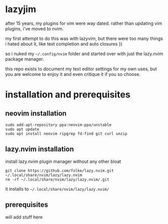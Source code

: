# lazyjim

after 15 years, my plugins for vim were way dated. rather than updating vim plugins, i've moved to nvim.

my first attempt to do this was with lazyvim, but there were too many things i hated about it, like text completion and auto closures })

so i nuked my `~/.config/nvim` folder and started over with just the lazy.nvim package manager.

this repo exists to document my text editor settings for my own uses, but you are welcome to enjoy it and even critique it if you so choose.

# installation and prerequisites

## neovim installation

```
sudo add-apt-repository ppa:neovim-ppa/unstable
sudo apt update
sudo apt install neovim ripgrep fd-find git curl unzip
```

## lazy.nvim installation

install lazy.nvim plugin manager without any other bloat

```
git clone https://github.com/folke/lazy.nvim.git ~/.local/share/nvim/lazy/lazy.nvim
rm -rf ~/.local/share/nvim/lazy/lazy.nvim/.git
```

it installs to `~/.local/share/nvim/lazy/lazy.nvim/`

## prerequisites

will add stuff here
